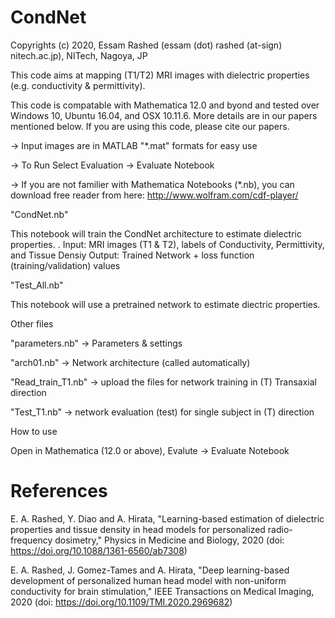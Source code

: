 # CondNet

Copyrights (c) 2020, Essam Rashed 
(essam (dot) rashed (at-sign) nitech.ac.jp), NITech, Nagoya, JP 

This code aims at mapping (T1/T2) MRI images with dielectric properties (e.g. conductivity & permittivity). 

This code is compatable with Mathematica 12.0 and byond and tested over Windows 10, Ubuntu 16.04, and OSX 10.11.6. More details are in our papers mentioned below. If you are using this code, please cite our papers.

-> Input images are in MATLAB "*.mat" formats for easy use

-> To Run Select Evaluation -> Evaluate Notebook

-> If you are not familier with Mathematica Notebooks (*.nb), you can download free reader from here: http://www.wolfram.com/cdf-player/

"CondNet.nb"

This notebook will train the CondNet architecture to estimate dielectric properties. . Input: MRI images (T1 & T2), labels of Conductivity, Permittivity, and Tissue Densiy Output: Trained Network + loss function (training/validation) values

"Test_All.nb"

This notebook will use a pretrained network to estimate diectric properties. 

Other files

"parameters.nb" -> Parameters & settings

"arch01.nb" -> Network architecture (called automatically)

"Read_train_T1.nb" -> upload the files for network training in (T) Transaxial direction

"Test_T1.nb" -> network evaluation (test) for single subject in (T) direction

How to use

Open in Mathematica (12.0 or above), Evalute -> Evaluate Notebook

References
==========
E. A. Rashed, Y. Diao and A. Hirata, "Learning-based estimation of dielectric properties and tissue density in head models for personalized radio-frequency dosimetry," Physics in Medicine and Biology, 2020 (doi: https://doi.org/10.1088/1361-6560/ab7308)

E. A. Rashed, J. Gomez-Tames and A. Hirata, "Deep learning-based development of personalized human head model with non-uniform conductivity for brain stimulation," IEEE Transactions on Medical Imaging, 2020 (doi: https://doi.org/10.1109/TMI.2020.2969682)
